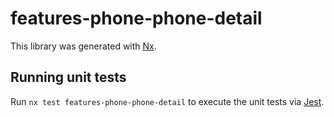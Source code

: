 # features-phone-phone-detail

This library was generated with [Nx](https://nx.dev).

## Running unit tests

Run `nx test features-phone-phone-detail` to execute the unit tests via [Jest](https://jestjs.io).
